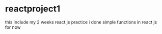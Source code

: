 # reactproject1
this include my 2 weeks react.js practice 
i done simple functions in react js for now
